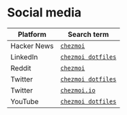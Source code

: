 # Social media

| Platform    | Search term                                                                                                                |
| ----------- | -------------------------------------------------------------------------------------------------------------------------- |
| Hacker News | [`chezmoi`](https://hn.algolia.com/?dateRange=all&page=0&prefix=false&query=chezmoi&sort=byDate&type=comment)              |
| LinkedIn    | [`chezmoi dotfiles`](https://www.linkedin.com/search/results/all/?keywords=chezmoi%20dotfiles&origin=GLOBAL_SEARCH_HEADER) |
| Reddit      | [`chezmoi`](https://www.reddit.com/search/?q=chezmoi&sort=new)                                                             |
| Twitter     | [`chezmoi dotfiles`](https://twitter.com/search?q=chezmoi%20dotfiles&f=live)                                               |
| Twitter     | [`chezmoi.io`](https://twitter.com/search?q=chezmoi.io&f=live)                                                             |
| YouTube     | [`chezmoi dotfiles`](https://www.youtube.com/results?search_query=chezmoi+dotfiles)                                        |

